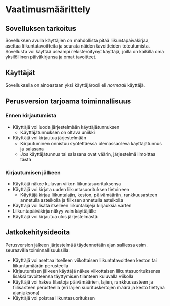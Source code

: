 # Vaatimusmäärittely

## Sovelluksen tarkoitus

Sovelluksen avulla käyttäjien on mahdollista pitää liikuntapäiväkirjaa, 
asettaa liikuntatavoitteita ja seurata näiden tavoitteiden toteutumista. 
Sovellusta voi käyttää useampi rekisteröitynyt käyttäjä, joilla on 
kaikilla oma yksilöllinen päiväkirjansa ja omat tavoitteet.

## Käyttäjät

Sovelluksella on ainoastaan yksi käyttäjärooli eli *normaali* käyttäjä. 

## Perusversion tarjoama toiminnallisuus

### Ennen kirjautumista

- Käyttäjä voi luoda järjestelmään käyttäjätunnuksen
	- Käyttäjätunnuksen on oltava uniikki
- Käyttäjä voi kirjautua järjestelmään 
	- Kirjautuminen onnistuu syötettäessä olemassaoleva käyttäjätunnus 
ja salasana 
	- Jos käyttäjätunnus tai salasana ovat väärin, järjestelmä 
ilmoittaa tästä

### Kirjautumisen jälkeen
- Käyttäjä näkee kuluvan viikon liikuntasuorituksensa
- Käyttäjä voi kirjata uuden liikuntasuorituksen tietoineen
	- Käyttäjä kirjaa liikuntalajin, keston, päivämäärän, rankkuusasteen annetulla 
asteikolla ja fiilksen annetulla asteikolla
- Käyttäjä voi lisätä itselleen liikuntalajeja kirjauksia varten  
- Liikuntapäiväkirja näkyy vain käyttäjälle
- Käyttäjä voi kirjautua ulos järjestelmästä

## Jatkokehitysideoita

Perusversion jälkeen järjestelmää täydennetään ajan salliessa esim. seuraavilla 
toiminnallisuuksilla:

- Käyttäjä voi asettaa itselleen viikottaisen liikuntatavoitteen keston tai liikuntamäärän 
perusteella
- Kirjautumisen jälkeen käyttäjä näkee viikottaisen liikuntasuorituksensa lisäksi tavoitteensa 
täyttymisen tilanteen kuluvalla viikolla
- Käyttäjä voi hakea tilastoja päivämäärien, lajien, rankkuusasteen ja fiilisasteen 
perusteella (eri lajien suorituskertojen määrä ja 
kesto tiettynä ajanjaksona)
- Käyttäjä voi poistaa liikuntasuorituksen
  
